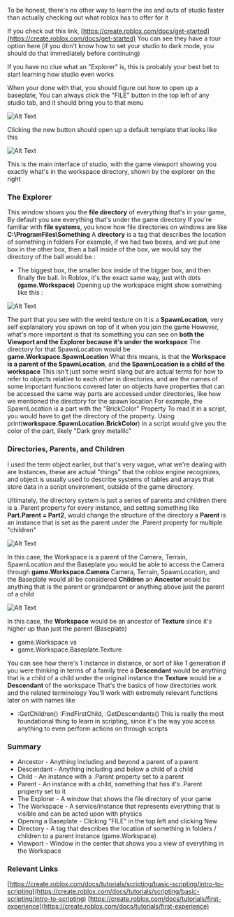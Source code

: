 
To be honest, there's no other way to learn the ins and outs of studio faster 
than actually checking out what roblox has to offer for it 

If you check out this link, [https://create.roblox.com/docs/get-started](https://create.roblox.com/docs/get-started) 
You can see they have a tour option here (if you don't know how to set your studio to dark mode, you should do that immediately before continuing) 

If you have no clue what an "Explorer" is, this is probably your best bet to start learning how
studio even works 

When your done with that, you should figure out how to open up a baseplate, 
You can always click the "FILE" button in the top left of any studio tab, 
and it should bring you to that menu

![Alt Text](/portfolio/markdown/img/t1img1.png)

Clicking the new button should open up a default template that looks like this

![Alt Text](/portfolio/markdown/img/t1img2.png)

This is the main interface of studio, with the game viewport showing you exactly what's in the workspace directory, shown by the explorer on the right

### The Explorer
This window shows you the **file directory** of everything that's in your game, By default you see everything that's under the game directory
If you're familiar with **file systems**, you know how file directories on windows are like
**C:\ProgramFiles\Something**
A **directory** is a tag that describes the location of something in folders
For example, if we had two boxes, and we put one box in the other box, 
then a ball inside of the box, we would say the directory of the ball would be :
* The biggest box, the smaller box inside of the bigger box, and then finally the ball.
In Roblox, it's the exact same way, just with dots **(game.Workspace)**
Opening up the workspace might show something like this :

![Alt Text](/portfolio/markdown/img/t1img3.png)

The part that you see with the weird texture on it is a **SpawnLocation**, very self explanatory
you spawn on top of it when you join the game
However, what's more important is that its something 
you can see on **both the Viewport and the Explorer because it's under the workspace**
The directory for that SpawnLocation would be **game.Workspace.SpawnLocation**
What this means, is that the **Workspace is a parent of the SpawnLocation**, and **the SpawnLocation is a child of the workspace**
This isn't just some weird slang but are actual terms for how to refer to objects relative to
each other in directories, and are the names of some important functions covered later on
objects have properties that can be accessed the same way parts are accessed under directories,
like how we mentioned the directory for the spawn location
For example, the SpawnLocation is a part with the "BrickColor" Property
To read it in a script, you would have to get the directory of the property.
Using print(**workspace.SpawnLocation.BrickColor**) in a script would give you the color of the part, likely "Dark grey metallic"

### Directories, Parents, and Children
I used the term object earlier, but that's very vague, what we're dealing with are Instances,
these are actual "things" that the roblox engine recognizes, and object is usually used to
describe systems of tables and arrays that store data in a script environment, 
outside of the game directory.

Ultimately, the directory system is just a series of parents and children
there is a .Parent property for every instance, and setting something like **Part.Parent = Part2**, would change the structure of the directory
a **Parent** is an instance that is set as the parent under the .Parent property for multiple "children"

![Alt Text](/portfolio/markdown/img/t1img4.png)

In this case, the Workspace is a parent of the Camera, Terrain, SpawnLocation and the Baseplate
you would be able to access the Camera through **game.Workspace.Camera**
Camera, Terrain, SpawnLocation, and the Baseplate would all be considered **Children**
an **Ancestor** would be anything that is the parent or grandparent or anything above just the parent of a child

![Alt Text](/portfolio/markdown/img/t1img5.png)

In this case, the **Workspace** would be an ancestor of **Texture** since it's higher up than just the parent (Baseplate)
* game.Workspace
vs
* game.Workspace.Baseplate.Texture

You can see how there's 1 instance in distance, or sort of like 1 generation if you were thinking in terms of a family tree
a **Descendant** would be anything that is a child of a child under the original instance
the **Texture** would be a **Descendant** of the workspace
That's the basics of how directories work and the related terminology
You'll work with extremely relevant functions later on with names like 
* :GetChildren() :FindFirstChild, :GetDescendants()
This is really the most foundational thing to learn in scripting, since it's the way you access anything to even perform actions on through scripts

### Summary
* Ancestor - Anything including and beyond a parent of a parent
* Descendant - Anything including and below a child of a child
* Child - An instance with a .Parent property set to a parent
* Parent - An instance with a child, something that has it's .Parent property set to it
* The Explorer - A window that shows the file directory of your game
* The Workspace - A service/instance that represents everything that is visible and can be acted upon with physics
* Opening a Baseplate - Clicking "FILE" in the top left and clicking New
* Directory - A tag that describes the location of something in folders / children to a parent instance (game.Workspace)
* Viewport - Window in the center that shows you a view of everything in the Workspace

### Relevant Links
[https://create.roblox.com/docs/tutorials/scripting/basic-scripting/intro-to-scripting](https://create.roblox.com/docs/tutorials/scripting/basic-scripting/intro-to-scripting)
[https://create.roblox.com/docs/tutorials/first-experience](https://create.roblox.com/docs/tutorials/first-experience)